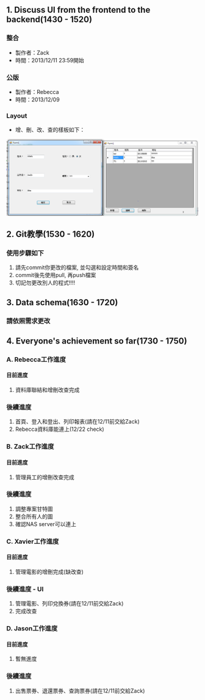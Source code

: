 ## 1. Discuss UI from the frontend to the backend(1430 - 1520) ##
### 整合 ###
- 製作者：Zack
- 時間：2013/12/11 23:59開始

### 公版 ###
- 製作者：Rebecca
- 時間：2013/12/09

### Layout ###
- 增、刪、改、查的樣板如下：

![template](IMG_08122013_151734.png)

## 2. Git教學(1530 - 1620) ##
### 使用步驟如下 ###
1. 請先commit你更改的檔案, 並勾選和設定時間和簽名
2. commit後先使用pull, 再push檔案
3. 切記勿更改別人的程式!!!!

## 3. Data schema(1630 - 1720) ##
### 請依照需求更改 ###

## 4. Everyone's achievement so far(1730 - 1750) ##
### A. Rebecca工作進度 ###
#### 目前進度 ####
1. 資料庫聯結和增刪改查完成

### 後續進度 ###
1. 首頁、登入和登出、列印報表(請在12/11前交給Zack)
2. Rebecca資料庫能連上(12/22 check)

### B. Zack工作進度 ###
#### 目前進度 ####
1. 管理員工的增刪改查完成

### 後續進度 ###
1. 調整專案甘特圖
2. 整合所有人的圖
3. 確認NAS server可以連上

### C. Xavier工作進度 ###
#### 目前進度 ####
1. 管理電影的增刪完成(缺改查)

### 後續進度 - UI ###
1. 管理電影、列印兌換券(請在12/11前交給Zack)
2. 完成改查

### D. Jason工作進度 ###
#### 目前進度 ####
1. 暫無進度

### 後續進度 ###
1. 出售票券、退還票券、查詢票券(請在12/11前交給Zack)